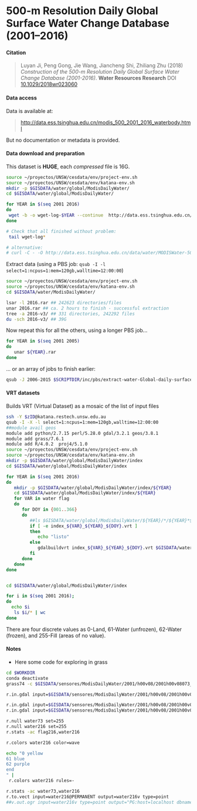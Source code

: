 # 500‐m Resolution Daily Global Surface Water Change Database (2001–2016)


#### Citation

> Luyan Ji, Peng Gong, Jie Wang, Jiancheng Shi, Zhiliang Zhu (2018) *Construction of the 500-m Resolution Daily Global Surface Water Change Database (2001-2016)*. **Water Resources Research** DOI [10.1029/2018wr023060](http://dx.doi.org/10.1029/2018wr023060)

#### Data access

Data is available at:
> http://data.ess.tsinghua.edu.cn/modis_500_2001_2016_waterbody.html

But no documentation or metadata is provided.

#### Data download and preparation

This dataset is **HUGE**, each *compressed* file is 16G.

```sh
source ~/proyectos/UNSW/cesdata/env/project-env.sh
source ~/proyectos/UNSW/cesdata/env/katana-env.sh
mkdir -p $GISDATA/water/global/ModisDailyWater/
cd $GISDATA/water/global/ModisDailyWater/

for YEAR in $(seq 2001 2016)
do
 wget -b -o wget-log-$YEAR --continue  http://data.ess.tsinghua.edu.cn/data/water/MODISWater-500-2001-2015/${YEAR}.rar
done

# Check that all finished without problem:
 tail wget-log*

# alternative:
# curl -C - -O http://data.ess.tsinghua.edu.cn/data/water/MODISWater-500-2001-2015/[2001-2016].rar

```

Extract data (using a PBS job: `qsub -I -l select=1:ncpus=1:mem=120gb,walltime=12:00:00`)

```sh
source ~/proyectos/UNSW/cesdata/env/project-env.sh
source ~/proyectos/UNSW/cesdata/env/katana-env.sh
cd $GISDATA/water/ModisDailyWater/

lsar -l 2016.rar ## 242623 directories/files
unar 2016.rar ## ca. 2 hours to finish - successful extraction
tree -a 2016-v3/ ## 331 directories, 242292 files
du -sch 2016-v3/ ## 39G
```

Now repeat this for all the others, using a longer PBS job...

```sh
for YEAR in $(seq 2001 2005)
do
   unar ${YEAR}.rar
done
```

... or an array of jobs to finish earlier:

```sh
qsub -J 2006-2015 $SCRIPTDIR/inc/pbs/extract-water-Global-daily-surface-water.pbs
```

#### VRT datasets

Builds VRT (Virtual Dataset) as a mosaic of the list of input files
```sh
ssh -Y $zID@katana.restech.unsw.edu.au
qsub -I -X -l select=1:ncpus=1:mem=120gb,walltime=12:00:00
##module avail geos
module add python/2.7.15 perl/5.28.0 gdal/3.2.1 geos/3.8.1
module add grass/7.6.1
module add R/4.0.2  proj4/5.1.0
source ~/proyectos/UNSW/cesdata/env/project-env.sh
source ~/proyectos/UNSW/cesdata/env/katana-env.sh
mkdir -p $GISDATA/water/global/ModisDailyWater/index
cd $GISDATA/water/global/ModisDailyWater/index

for YEAR in $(seq 2001 2016)
do
   mkdir -p $GISDATA/water/global/ModisDailyWater/index/${YEAR}
   cd $GISDATA/water/global/ModisDailyWater/index/${YEAR}
   for VAR in water flag
   do
      for DOY in {001..366}
      do
         ##ls $GISDATA/water/global/ModisDailyWater/${YEAR}/*/${YEAR}*${DOY}_${VAR}.tiff
         if [ -e index_${VAR}_${YEAR}_${DOY}.vrt ]
         then
            echo "listo"
         else
            gdalbuildvrt index_${VAR}_${YEAR}_${DOY}.vrt $GISDATA/water/global/ModisDailyWater/${YEAR}*/*/${YEAR}*${DOY}_${VAR}.tiff
         fi
      done
   done
done


cd $GISDATA/water/global/ModisDailyWater/index

for i in $(seq 2001 2016);
do
  echo $i
   ls $i/* | wc
done


```

There are four discrete values as 0-Land, 61-Water (unfrozen), 62-Water (frozen), and 255-Fill (areas of no value).


#### Notes
* Here some code for exploring in grass

```sh
cd $WORKDIR
conda deactivate
grass74 -c $GISDATA/sensores/ModisDailyWater/2001/h00v08/2001h00v08073_water.tiff $GISDB/raw/ModisDailyWater

r.in.gdal input=$GISDATA/sensores/ModisDailyWater/2001/h00v08/2001h00v08073_water.tiff output=water73

r.in.gdal input=$GISDATA/sensores/ModisDailyWater/2001/h00v08/2001h00v08216_water.tiff output=water216
r.in.gdal input=$GISDATA/sensores/ModisDailyWater/2001/h00v08/2001h00v08216_flag.tiff output=flag216

r.null water73 set=255
r.null water216 set=255
r.stats -ac flag216,water216

r.colors water216 color=wave

echo "0 yellow
61 blue
62 purple
end
" |
 r.colors water216 rules=-

r.stats -ac water73,water216
r.to.vect input=water216@PERMANENT output=water216v type=point
##v.out.ogr input=water216v type=point output="PG:host=localhost dbname=gisdata user=jferrer" output_layer=MDSW.water216v format=PostgreSQL
```

